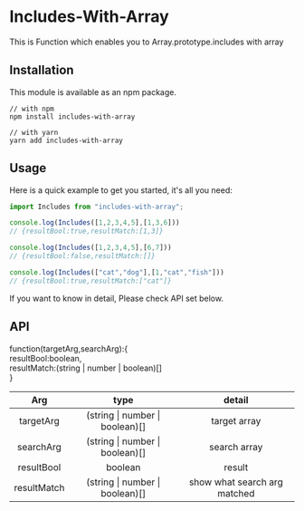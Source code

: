 # Includes-With-Array

This is Function which enables you to Array.prototype.includes with array

## Installation

This module is available as an npm package.

```Console
// with npm
npm install includes-with-array

// with yarn
yarn add includes-with-array
```

## Usage

Here is a quick example to get you started, it's all you need:

```TypeScript
import Includes from "includes-with-array";

console.log(Includes([1,2,3,4,5],[1,3,6]))  
// {resultBool:true,resultMatch:[1,3]}

console.log(Includes([1,2,3,4,5],[6,7]))  
// {resultBool:false,resultMatch:[]}

console.log(Includes(["cat","dog"],[1,"cat","fish"]))  
// {resultBool:true,resultMatch:["cat"]}
```

If you want to know in detail, Please check API set below.

## API

function(targetArg,searchArg):{  
    resultBool:boolean,  
    resultMatch:(string | number | boolean)[]  
}

| Arg | type | detail |
|:--------:|:----:|:------:|
|targetArg|(string \| number \| boolean)[]|target array|
|searchArg|(string \| number \| boolean)[]|search array|
|resultBool|boolean|result|
|resultMatch|(string \| number \| boolean)[]|show what search arg matched|
